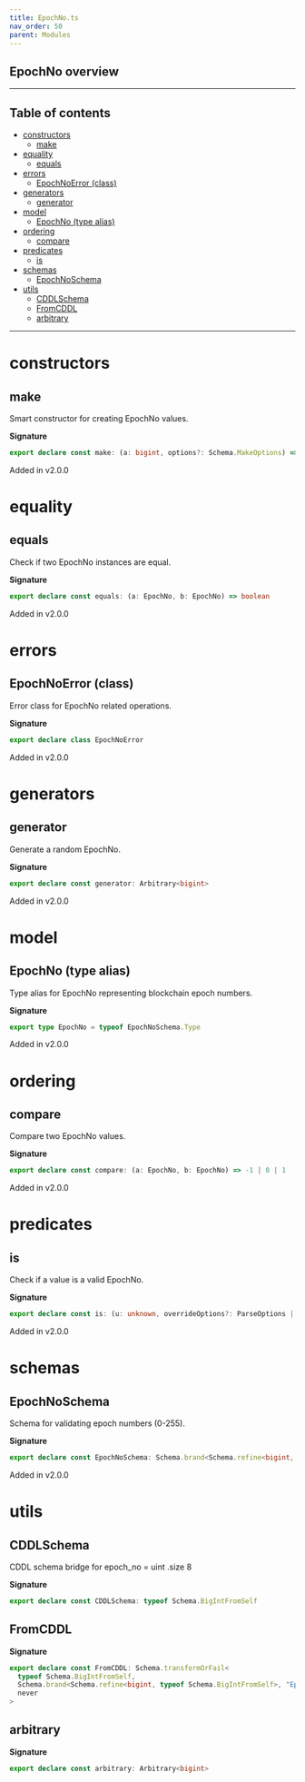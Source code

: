 ```yaml
---
title: EpochNo.ts
nav_order: 50
parent: Modules
---
```


## EpochNo overview

---

<h2 class="text-delta">Table of contents</h2>

- [constructors](#constructors)
  - [make](#make)
- [equality](#equality)
  - [equals](#equals)
- [errors](#errors)
  - [EpochNoError (class)](#epochnoerror-class)
- [generators](#generators)
  - [generator](#generator)
- [model](#model)
  - [EpochNo (type alias)](#epochno-type-alias)
- [ordering](#ordering)
  - [compare](#compare)
- [predicates](#predicates)
  - [is](#is)
- [schemas](#schemas)
  - [EpochNoSchema](#epochnoschema)
- [utils](#utils)
  - [CDDLSchema](#cddlschema)
  - [FromCDDL](#fromcddl)
  - [arbitrary](#arbitrary)

---

# constructors

## make

Smart constructor for creating EpochNo values.

**Signature**

```ts
export declare const make: (a: bigint, options?: Schema.MakeOptions) => bigint & Brand<"EpochNo">
```

Added in v2.0.0

# equality

## equals

Check if two EpochNo instances are equal.

**Signature**

```ts
export declare const equals: (a: EpochNo, b: EpochNo) => boolean
```

Added in v2.0.0

# errors

## EpochNoError (class)

Error class for EpochNo related operations.

**Signature**

```ts
export declare class EpochNoError
```

Added in v2.0.0

# generators

## generator

Generate a random EpochNo.

**Signature**

```ts
export declare const generator: Arbitrary<bigint>
```

Added in v2.0.0

# model

## EpochNo (type alias)

Type alias for EpochNo representing blockchain epoch numbers.

**Signature**

```ts
export type EpochNo = typeof EpochNoSchema.Type
```

Added in v2.0.0

# ordering

## compare

Compare two EpochNo values.

**Signature**

```ts
export declare const compare: (a: EpochNo, b: EpochNo) => -1 | 0 | 1
```

Added in v2.0.0

# predicates

## is

Check if a value is a valid EpochNo.

**Signature**

```ts
export declare const is: (u: unknown, overrideOptions?: ParseOptions | number) => u is bigint & Brand<"EpochNo">
```

Added in v2.0.0

# schemas

## EpochNoSchema

Schema for validating epoch numbers (0-255).

**Signature**

```ts
export declare const EpochNoSchema: Schema.brand<Schema.refine<bigint, typeof Schema.BigIntFromSelf>, "EpochNo">
```

Added in v2.0.0

# utils

## CDDLSchema

CDDL schema bridge for epoch_no = uint .size 8

**Signature**

```ts
export declare const CDDLSchema: typeof Schema.BigIntFromSelf
```

## FromCDDL

**Signature**

```ts
export declare const FromCDDL: Schema.transformOrFail<
  typeof Schema.BigIntFromSelf,
  Schema.brand<Schema.refine<bigint, typeof Schema.BigIntFromSelf>, "EpochNo">,
  never
>
```

## arbitrary

**Signature**

```ts
export declare const arbitrary: Arbitrary<bigint>
```
